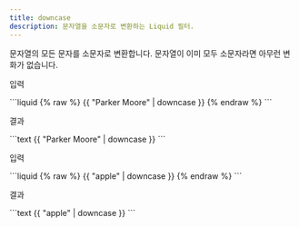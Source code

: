 ```yaml
---
title: downcase
description: 문자열을 소문자로 변환하는 Liquid 필터.
---
```


문자열의 모든 문자를 소문자로 변환합니다. 문자열이 이미 모두 소문자라면 아무런 변화가 없습니다.

<p class="code-label">입력</p>
```liquid
{% raw %}
{{ "Parker Moore" | downcase }}
{% endraw %}
```

<p class="code-label">결과</p>
```text
{{ "Parker Moore" | downcase }}
```

<p class="code-label">입력</p>
```liquid
{% raw %}
{{ "apple" | downcase }}
{% endraw %}
```

<p class="code-label">결과</p>
```text
{{ "apple" | downcase }}
```
